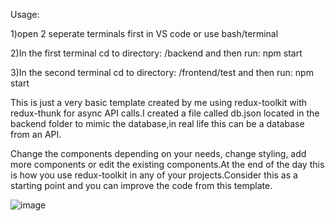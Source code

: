 Usage:

1)open 2 seperate terminals first in VS code or use bash/terminal

2)In the first terminal cd to directory:  /backend and then run: npm start

3)In the second terminal cd to directory: /frontend/test and then run: npm start

This is just a very basic template created by me using redux-toolkit with redux-thunk for async API calls.I created a file called db.json located in the backend folder to mimic the database,in real life this can be a database from an API.

Change the components depending on your needs, change styling, add more components or edit the existing components.At the end of the day this is how you use redux-toolkit in any of your projects.Consider this as a starting point and you can improve the code from this template.

![image](https://user-images.githubusercontent.com/40856827/197387657-a354cc56-b206-4324-9db1-35ece9ac9ce3.png)
